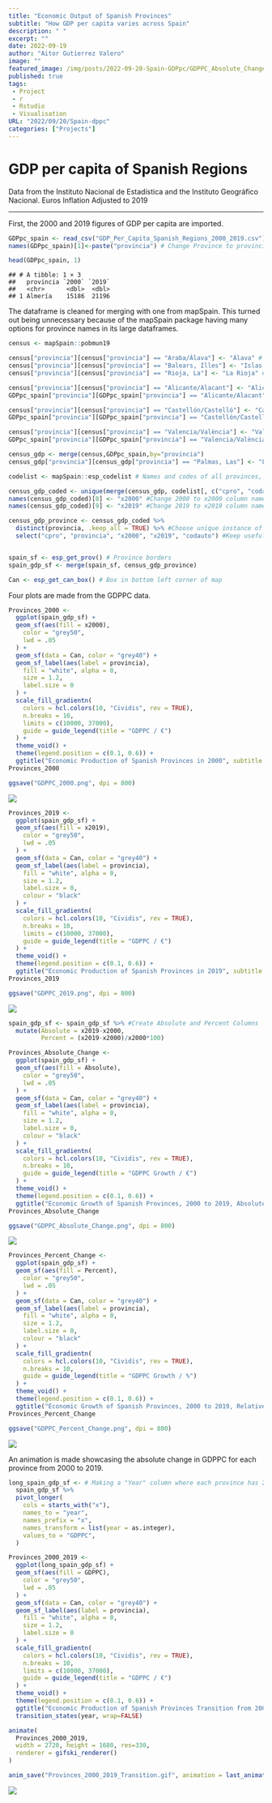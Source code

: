 ```yaml
---
title: "Economic Output of Spanish Provinces"
subtitle: "How GDP per capita varies across Spain"
description: " "
excerpt: ""
date: 2022-09-19
author: "Aitor Gutierrez Valero"
image: ""
featured_image: /img/posts/2022-09-20-Spain-GDPpc/GDPPC_Absolute_Change.png
published: true
tags:
 - Project
 - r
 - Rstudio
 - Visualisation
URL: "2022/09/20/Spain-dppc"
categories: ["Projects"]
---
```


# GDP per capita of Spanish Regions

Data from the Instituto Nacional de Estadística and the Instituto
Geográfico Nacional. Euros Inflation Adjusted to 2019

------------------------------------------------------------------------

First, the 2000 and 2019 figures of GDP per capita are imported.

``` r
GDPpc_spain <- read_csv("GDP_Per_Capita_Spanish_Regions_2000_2019.csv") #Import Spanish Provinces Data
names(GDPpc_spain)[1]<-paste("provincia") # Change Province to provincia

head(GDPpc_spain, 1)
```

    ## # A tibble: 1 × 3
    ##   provincia `2000` `2019`
    ##   <chr>      <dbl>  <dbl>
    ## 1 Almería    15186  21196

The dataframe is cleaned for merging with one from mapSpain. This turned
out being unnecessary because of the mapSpain package having many
options for province names in its large dataframes.

``` r
census <- mapSpain::pobmun19

census["provincia"][census["provincia"] == "Araba/Álava"] <- "Álava" # Change alava
census["provincia"][census["provincia"] == "Balears, Illes"] <- "Islas Baleraes" # Change islas baleares
census["provincia"][census["provincia"] == "Rioja, La"] <- "La Rioja" #Change La Rioja

census["provincia"][census["provincia"] == "Alicante/Alacant"] <- "Alicante" #Change Alicante for both
GDPpc_spain["provincia"][GDPpc_spain["provincia"] == "Alicante/Alacant"] <- "Alicante" 

census["provincia"][census["provincia"] == "Castellón/Castelló"] <- "Castellón" #Change Castellón for both
GDPpc_spain["provincia"][GDPpc_spain["provincia"] == "Castellón/Castelló"] <- "Castellón" 

census["provincia"][census["provincia"] == "Valencia/València"] <- "Valencia" #Change Valencia for both
GDPpc_spain["provincia"][GDPpc_spain["provincia"] == "Valencia/València"] <- "Valencia" 

census_gdp <- merge(census,GDPpc_spain,by="provincia")
census_gdp["provincia"][census_gdp["provincia"] == "Palmas, Las"] <- "Las Palmas" #Change Las Palmas

codelist <- mapSpain::esp_codelist # Names and codes of all provinces, autonomous territories, and cities.

census_gdp_coded <- unique(merge(census_gdp, codelist[, c("cpro", "codauto")], all.x = TRUE))
names(census_gdp_coded)[8] <- "x2000" #Change 2000 to x2000 column name
names(census_gdp_coded)[9] <- "x2019" #Change 2019 to x2019 column name

census_gdp_province <- census_gdp_coded %>%
  distinct(provincia, .keep_all = TRUE) %>% #Choose unique instance of provincia
  select("cpro", "provincia", "x2000", "x2019", "codauto") #Keep useful columns


spain_sf <- esp_get_prov() # Province borders
spain_gdp_sf <- merge(spain_sf, census_gdp_province)

Can <- esp_get_can_box() # Box in bottom left corner of map
```

Four plots are made from the GDPPC data.

``` r
Provinces_2000 <-
  ggplot(spain_gdp_sf) +
  geom_sf(aes(fill = x2000),
    color = "grey50",
    lwd = .05
  ) +
  geom_sf(data = Can, color = "grey40") +
  geom_sf_label(aes(label = provincia),
    fill = "white", alpha = 0,
    size = 1.2,
    label.size = 0
  ) +
  scale_fill_gradientn(
    colors = hcl.colors(10, "Cividis", rev = TRUE),
    n.breaks = 10,
    limits = c(10000, 37000),
    guide = guide_legend(title = "GDPPC / €")
  ) +
  theme_void() +
  theme(legend.position = c(0.1, 0.6)) +
  ggtitle("Economic Production of Spanish Provinces in 2000", subtitle = "Inflation Adjusted (2019 Euros)")
Provinces_2000

ggsave("GDPPC_2000.png", dpi = 800)
```

![](/img/posts/2022-09-20-Spain-GDPpc/GDPPC_2000.png)<!-- -->


``` r
Provinces_2019 <- 
  ggplot(spain_gdp_sf) +
  geom_sf(aes(fill = x2019),
    color = "grey50",
    lwd = .05
  ) +
  geom_sf(data = Can, color = "grey40") +
  geom_sf_label(aes(label = provincia),
    fill = "white", alpha = 0,
    size = 1.2,
    label.size = 0,
    colour = "black"
  ) +
  scale_fill_gradientn(
    colors = hcl.colors(10, "Cividis", rev = TRUE),
    n.breaks = 10,
    limits = c(10000, 37000),
    guide = guide_legend(title = "GDPPC / €")
  ) +
  theme_void() +
  theme(legend.position = c(0.1, 0.6)) +
  ggtitle("Economic Production of Spanish Provinces in 2019", subtitle = "Inflation Adjusted (2019 Euros)")
Provinces_2019

ggsave("GDPPC_2019.png", dpi = 800)
```

![](/img/posts/2022-09-20-Spain-GDPpc/GDPPC_2019.png)<!-- -->


``` r
spain_gdp_sf <- spain_gdp_sf %>% #Create Absolute and Percent Columns
  mutate(Absolute = x2019-x2000,
         Percent = (x2019-x2000)/x2000*100)

Provinces_Absolute_Change <-
  ggplot(spain_gdp_sf) +
  geom_sf(aes(fill = Absolute),
    color = "grey50",
    lwd = .05
  ) +
  geom_sf(data = Can, color = "grey40") +
  geom_sf_label(aes(label = provincia),
    fill = "white", alpha = 0,
    size = 1.2,
    label.size = 0,
    colour = "black"
  ) +
  scale_fill_gradientn(
    colors = hcl.colors(10, "Cividis", rev = TRUE),
    n.breaks = 10,
    guide = guide_legend(title = "GDPPC Growth / €")
  ) +
  theme_void() +
  theme(legend.position = c(0.1, 0.6)) +
  ggtitle("Economic Growth of Spanish Provinces, 2000 to 2019, Absolute", subtitle = "Inflation Adjusted (2019 Euros)")
Provinces_Absolute_Change

ggsave("GDPPC_Absolute_Change.png", dpi = 800)
```

![](/img/posts/2022-09-20-Spain-GDPpc/GDPPC_Absolute_Change.png)<!-- -->

``` r
Provinces_Percent_Change <-
  ggplot(spain_gdp_sf) +
  geom_sf(aes(fill = Percent),
    color = "grey50",
    lwd = .05
  ) +
  geom_sf(data = Can, color = "grey40") +
  geom_sf_label(aes(label = provincia),
    fill = "white", alpha = 0,
    size = 1.2,
    label.size = 0,
    colour = "black"
  ) +
  scale_fill_gradientn(
    colors = hcl.colors(10, "Cividis", rev = TRUE),
    n.breaks = 10,
    guide = guide_legend(title = "GDPPC Growth / %")
  ) +
  theme_void() +
  theme(legend.position = c(0.1, 0.6)) +
  ggtitle("Economic Growth of Spanish Provinces, 2000 to 2019, Relative")
Provinces_Percent_Change

ggsave("GDPPC_Percent_Change.png", dpi = 800)
```

![](/img/posts/2022-09-20-Spain-GDPpc/GDPPC_Percent_Change.png)<!-- -->

An animation is made showcasing the absolute change in GDPPC for each
province from 2000 to 2019.

``` r
long_spain_gdp_sf <- # Making a "Year" column where each province has 2000 and 2019
  spain_gdp_sf %>%
  pivot_longer(
    cols = starts_with("x"), 
    names_to = "year",
    names_prefix = "x",
    names_transform = list(year = as.integer),
    values_to = "GDPPC",
  )

Provinces_2000_2019 <-
  ggplot(long_spain_gdp_sf) +
  geom_sf(aes(fill = GDPPC),
    color = "grey50",
    lwd = .05
  ) +
  geom_sf(data = Can, color = "grey40") +
  geom_sf_label(aes(label = provincia),
    fill = "white", alpha = 0,
    size = 1.2,
    label.size = 0
  ) +
  scale_fill_gradientn(
    colors = hcl.colors(10, "Cividis", rev = TRUE),
    n.breaks = 10,
    limits = c(10000, 37000),
    guide = guide_legend(title = "GDPPC / €")
  ) +
  theme_void() +
  theme(legend.position = c(0.1, 0.6)) +
  ggtitle("Economic Production of Spanish Provinces Transition from 2000 to 2019", subtitle = "Inflation Adjusted (2019 Euros)") +
  transition_states(year, wrap=FALSE)

animate(
  Provinces_2000_2019,
  width = 2720, height = 1680, res=330,
  renderer = gifski_renderer()
)

anim_save("Provinces_2000_2019_Transition.gif", animation = last_animation())
```

![](/img/posts/2022-09-20-Spain-GDPpc/Provinces_2000_2019_Transition.gif)<!-- -->
